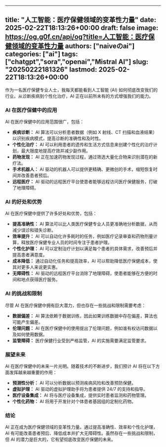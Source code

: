 
---
title: "人工智能：医疗保健领域的变革性力量"
date: 2025-02-22T18:13:26+00:00
draft: false
image: https://og.g0f.cn/api/og?title=人工智能：医疗保健领域的变革性力量
authors: ["naiveのai"]
categories: ["ai"]
tags: ["chatgpt","sora","openai","Mistral AI"]
slug: "20250222181326"
lastmod: 2025-02-22T18:13:26+00:00
---
作为一名医疗保健专业人士，我每天都能看到人工智能 (AI) 如何彻底改变我们的行业。从诊断疾病到个性化治疗，AI 正在以前所未有的方式增强我们的能力。

### AI 在医疗保健中的应用

AI 在医疗保健中的应用范围很广，包括：

* **疾病诊断：** AI 算法可以分析患者数据（例如 X 射线、CT 扫描和血液结果）以识别疾病模式，提高诊断的准确性和及时性。
* **个性化治疗：** AI 可以利用患者的遗传和生活方式信息来创建个性化的治疗计划，最大限度地提高疗效并减少副作用。
* **药物发现：** AI 正在加速药物发现过程，通过筛选大量化合物来识别潜在的新疗法。
* **手术机器人：** AI 驱动的机器人可以提供更精确、更微创的手术，缩短恢复时间并改善患者预后。
* **远程医疗：** AI 驱动的远程医疗平台使患者能够远程访问医疗保健服务，打破了地理障碍。

### AI 的好处和优势

AI 在医疗保健中提供了许多好处和优势，包括：

* **提高准确性：** AI 算法可以比人类医疗保健专业人员更准确地分析数据，从而减少误诊和错失诊断。
* **效率提升：** AI 可以自动化许多耗时的任务，例如医疗记录审查和药物剂量计算，释放医疗保健专业人员的时间专注于患者护理。
* **个性化护理：** AI 可以定制治疗计划以满足每个患者的具体需求，改善预后并提高患者满意度。
* **成本降低：** 通过自动化任务和提高效率，AI 可以帮助降低医疗保健成本，使其对更多人来说更实惠。
* **无障碍性：** AI 驱动的远程医疗平台消除了地理障碍，使患者能够在方便的时间和地点获得医疗服务。

### AI 的挑战和限制

尽管 AI 在医疗保健中拥有巨大潜力，但也存在一些挑战和限制需要考虑：

* **数据偏差：** AI 算法依赖于数据训练，因此如果训练数据中存在偏差，算法也可能产生偏差。
* **伦理问题：** AI 在医疗保健中的使用提出了伦理问题，例如谁有权访问数据以及如何使用数据。
* **监管障碍：** 医疗保健行业受到严格监管，AI 的实施需要满足监管要求。

### 展望未来

AI 在医疗保健中的未来一片光明。随着技术的不断进步，我们预计 AI 将在以下方面发挥越来越重要的作用：

* **预测性分析：** AI 可以分析数据以预测疾病风险和改善预防保健。
* **虚拟护理：** AI 驱动的虚拟护理助手将为患者提供 24/7 的支持和指导。
* **医疗设备集成：** AI 将与医疗设备集成，提供实时患者监测和药物管理。
* **个性化药物：** AI 将用于开发针对个体患者基因组的定制化药物。

### 结论

AI 正在成为医疗保健领域的变革性力量。通过提高准确性、效率和个性化护理，AI 有可能改善患者预后、降低成本并扩大无障碍性。虽然存在一些挑战和限制，但 AI 的潜力是巨大的，它有望彻底改变医疗保健的未来。